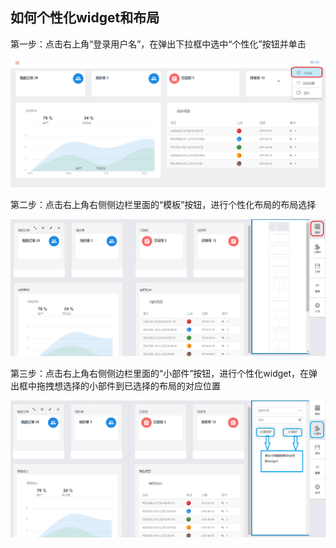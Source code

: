 ## 如何个性化widget和布局


第一步：点击右上角“登录用户名”，在弹出下拉框中选中“个性化”按钮并单击

![](/articles/cportal/2-/images/5-1.PNG)


第二步：点击右上角右侧侧边栏里面的“模板”按钮，进行个性化布局的布局选择

![](/articles/cportal/2-/images/5-2.PNG)


第三步：点击右上角右侧侧边栏里面的“小部件”按钮，进行个性化widget，在弹出框中拖拽想选择的小部件到已选择的布局的对应位置

![](/articles/cportal/2-/images/5-3.PNG)